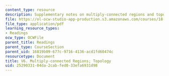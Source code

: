 ```yaml
---
content_type: resource
description: Supplementary notes on multiply-connected regions and topology.
file: https://ol-ocw-studio-app-production.s3.amazonaws.com/courses/18-02-multivariable-calculus-fall-2007/2529033104da2cabfed033efa6931d98_mult_conectd_reg.pdf
file_type: application/pdf
learning_resource_types:
- Readings
ocw_type: OCWFile
parent_title: Readings
parent_type: CourseSection
parent_uid: 16819b09-677c-9716-4136-acd1fd60474c
resourcetype: Document
title: V6. Multiply-connected Regions; Topology
uid: 25290331-04da-2cab-fed0-33efa6931d98
---
```

